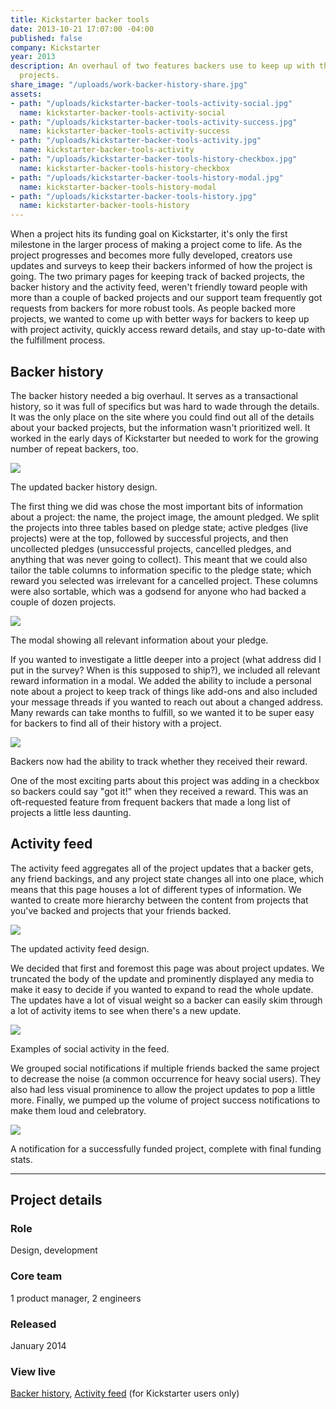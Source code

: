 ```yaml
---
title: Kickstarter backer tools
date: 2013-10-21 17:07:00 -04:00
published: false
company: Kickstarter
year: 2013
description: An overhaul of two features backers use to keep up with their backed
  projects.
share_image: "/uploads/work-backer-history-share.jpg"
assets:
- path: "/uploads/kickstarter-backer-tools-activity-social.jpg"
  name: kickstarter-backer-tools-activity-social
- path: "/uploads/kickstarter-backer-tools-activity-success.jpg"
  name: kickstarter-backer-tools-activity-success
- path: "/uploads/kickstarter-backer-tools-activity.jpg"
  name: kickstarter-backer-tools-activity
- path: "/uploads/kickstarter-backer-tools-history-checkbox.jpg"
  name: kickstarter-backer-tools-history-checkbox
- path: "/uploads/kickstarter-backer-tools-history-modal.jpg"
  name: kickstarter-backer-tools-history-modal
- path: "/uploads/kickstarter-backer-tools-history.jpg"
  name: kickstarter-backer-tools-history
---
```


When a project hits its funding goal on Kickstarter, it's only the first milestone in the larger process of making a project come to life. As the project progresses and becomes more fully developed, creators use updates and surveys to keep their backers informed of how the project is going. The two primary pages for keeping track of backed projects, the backer history and the activity feed, weren't friendly toward people with more than a couple of backed projects and our support team frequently got requests from backers for more robust tools. As people backed more projects, we wanted to come up with better ways for backers to keep up with project activity, quickly access reward details, and stay up-to-date with the fulfillment process.


## Backer history

The backer history needed a big overhaul. It serves as a transactional history, so it was full of specifics but was hard to wade through the details. It was the only place on the site where you could find out all of the details about your backed projects, but the information wasn't prioritized well. It worked in the early days of Kickstarter but needed to work for the growing number of repeat backers, too.

<div class="jh-text-cms__img jh-text-cms__img--scrollable">
  <div class="jh-text-cms__img--scrollable__container">
    <img src="/uploads/kickstarter-backer-tools-history.jpg">
  </div>
  <p class="jh-text-cms__img__caption">The updated backer history design.</p>
</div>

The first thing we did was chose the most important bits of information about a project: the name, the project image, the amount pledged. We split the projects into three tables based on pledge state; active pledges (live projects) were at the top, followed by successful projects, and then uncollected pledges (unsuccessful projects, cancelled pledges, and anything that was never going to collect). This meant that we could also tailor the table columns to information specific to the pledge state; which reward you selected was irrelevant for a cancelled project. These columns were also sortable, which was a godsend for anyone who had backed a couple of dozen projects.

<div class="jh-text-cms__img jh-text-cms__img--full-width">
  <img src="/uploads/kickstarter-backer-tools-history-modal.jpg">
  <p class="jh-text-cms__img__caption">The modal showing all relevant information about your pledge.</p>
</div>

If you wanted to investigate a little deeper into a project (what address did I put in the survey? When is this supposed to ship?), we included all relevant reward information in a modal. We added the ability to include a personal note about a project to keep track of things like add-ons and also included your message threads if you wanted to reach out about a changed address. Many rewards can take months to fulfill, so we wanted it to be super easy for backers to find all of their history with a project.

<div class="jh-text-cms__img jh-text-cms__img--full-width">
  <img src="/uploads/kickstarter-backer-tools-history-checkbox.jpg">
  <p class="jh-text-cms__img__caption">Backers now had the ability to track whether they received their reward.</p>
</div>

One of the most exciting parts about this project was adding in a checkbox so backers could say "got it!" when they received a reward. This was an oft-requested feature from frequent backers that made a long list of projects a little less daunting.


## Activity feed

The activity feed aggregates all of the project updates that a backer gets, any friend backings, and any project state changes all into one place, which means that this page houses a lot of different types of information. We wanted to create more hierarchy between the content from projects that you've backed and projects that your friends backed.

<div class="jh-text-cms__img jh-text-cms__img--scrollable">
  <div class="jh-text-cms__img--scrollable__container">
    <img src="/uploads/kickstarter-backer-tools-activity.jpg">
  </div>
  <p class="jh-text-cms__img__caption">The updated activity feed design.</p>
</div>

We decided that first and foremost this page was about project updates. We truncated the body of the update and prominently displayed any media to make it easy to decide if you wanted to expand to read the whole update. The updates have a lot of visual weight so a backer can easily skim through a lot of activity items to see when there's a new update.

<div class="jh-text-cms__img jh-text-cms__img--full-width">
  <img src="/uploads/kickstarter-backer-tools-activity-social.jpg">
  <p class="jh-text-cms__img__caption">Examples of social activity in the feed.</p>
</div>

We grouped social notifications if multiple friends backed the same project to decrease the noise (a common occurrence for heavy social users). They also had less visual prominence to allow the project updates to pop a little more. Finally, we pumped up the volume of project success notifications to make them loud and celebratory.

<div class="jh-text-cms__img jh-text-cms__img--full-width">
  <img src="/uploads/kickstarter-backer-tools-activity-success.jpg">
  <p class="jh-text-cms__img__caption">A notification for a successfully funded project, complete with final funding stats.</p>
</div>

---


## Project details

<div class="jh-text-cms__project-details">
  <div>
    <h3>Role</h3>
  </div>
  <div>
    <p>Design, development</p>
  </div>
  <div>
    <h3>Core team</h3>
  </div>
  <div>
    <p>1 product manager, 2 engineers</p>
  </div>
  <div>
    <h3>Released</h3>
  </div>
  <div>
    <p>January 2014</p>
  </div>
  <div>
    <h3>View live</h3>
  </div>
  <div>
    <p><a href="https://www.kickstarter.com/profile/backings">Backer history</a>, <a href="https://www.kickstarter.com/activity">Activity feed</a> (for Kickstarter users only)</p>
  </div>
</div>
